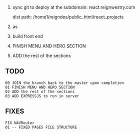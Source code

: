 1) sync git to deploy at the subdomain: 
    react.reignwestry.com

    dist path: /home1/reigndes/public_html/react_projects
2) as

3) build front end
4)  FINISH MENU AND HERO SECTION
5)  ADD the rest of the sections


## TODO 
    00 JOIN the branch back to the master upon completion
    01 FINISH MENU AND HERO SECTION
    02 ADD the rest of the sections
    03 ADD EXPRESSJS to run in server
    


## FIXES

    FIX NAVRouter
    01 -- FIXED PAGES FILE STRUCTURE